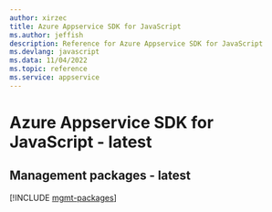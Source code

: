 ```yaml
---
author: xirzec
title: Azure Appservice SDK for JavaScript
ms.author: jeffish
description: Reference for Azure Appservice SDK for JavaScript
ms.devlang: javascript
ms.data: 11/04/2022
ms.topic: reference
ms.service: appservice
---
```

# Azure Appservice SDK for JavaScript - latest

## Management packages - latest
[!INCLUDE [mgmt-packages](appservice-mgmt-index.md)]